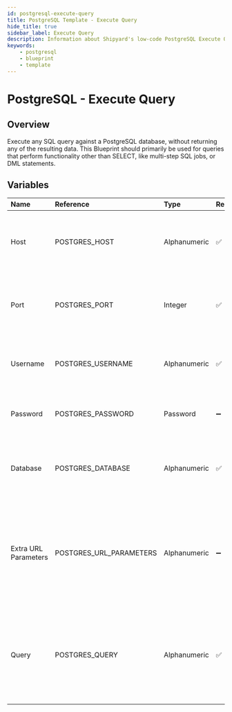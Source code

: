 ```yaml
---
id: postgresql-execute-query
title: PostgreSQL Template - Execute Query
hide_title: true
sidebar_label: Execute Query
description: Information about Shipyard's low-code PostgreSQL Execute Query blueprint. Execute any SQL query against a PostgreSQL database. 
keywords:
    - postgresql
    - blueprint
    - template
---
```


# PostgreSQL - Execute Query

## Overview
Execute any SQL query against a PostgreSQL database, without returning any of the resulting data. This Blueprint should primarily be used for queries that perform functionality other than SELECT, like multi-step SQL jobs, or DML statements.

## Variables

| Name | Reference | Type | Required | Default | Options | Description |
|:-----|:----------|:-----|:---------|:--------|:--------|:------------|
| Host | POSTGRES_HOST  | Alphanumeric |:white_check_mark: | `-` | - | The domain or the IP address of the database you want to connect to. |
| Port | POSTGRES_PORT  | Integer |:white_check_mark: | `"5432"` | - | Number for the database port to connect to. Defaults to 5432. |
| Username | POSTGRES_USERNAME  | Alphanumeric |:white_check_mark: | `-` | - | Name of the user to connect to the database with. |
| Password | POSTGRES_PASSWORD  | Password |:heavy_minus_sign: | `-` | - | Password associated to the provided username. |
| Database | POSTGRES_DATABASE  | Alphanumeric |:white_check_mark: | `-` | - | Name of the database in the PostgreSQL to connect to. |
| Extra URL Parameters | POSTGRES_URL_PARAMETERS  | Alphanumeric |:heavy_minus_sign: | `-` | - | Extra parameters that will be placed at the end of the connection string, after the "?". Must be separated by "&". |
| Query | POSTGRES_QUERY  | Alphanumeric |:white_check_mark: | `-` | - | Any SQL query that runs a job against the database (CREATE, DROP, INSERT, etc.). Formatting is ignored. |


